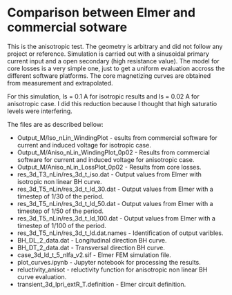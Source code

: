# Comparison between Elmer and commercial sotware

This is the anisotropic test. The geometry is arbitrary and did not follow any project or reference.
Simulation is carried out with a sinusoidal primary current input and a open secondary (high resistance value).
The model for core losses is a very simple one, just to get a uniform evaluation accross the different software platforms.
The core magnetizing curves are obtained from measurement and extrapolated.

For this simulation, Is = 0.1 A for isotropic results and Is = 0.02 A for anisotropic case. I did this reduction because I thought that high saturatio levels were interfering.  

The files are as described bellow:
 - Output_M/Iso_nLin_WindingPlot - esults from commercial software for current and induced voltage for isotropic case. 
 - Output_M/Aniso_nLin_WindingPlot_0p02 - Results from commercial software for current and induced voltage for anisotropic case. 
 - Output_M/Aniso_nLin_LossPlot_0p02 - Results from core losses. 
 - res_3d_T3_nLin/res_3d_t_iso.dat - Output values from Elmer with isotropic non linear BH curve.
 - res_3d_T5_nLin/res_3d_t_ld_30.dat - Output values from Elmer with a timestep of 1/30 of the period.
 - res_3d_T5_nLin/res_3d_t_ld_50.dat - Output values from Elmer with a timestep of 1/50 of the period.
 - res_3d_T5_nLin/res_3d_t_ld_100.dat - Output values from Elmer with a timestep of 1/100 of the period.
 - res_3d_T5_nLin/res_3d_t_ld.dat.names - Identification of output varibles.
 - BH_DL_2_data.dat - Longitudinal direction BH curve.
 - BH_DT_2_data.dat - Transversal direction BH curve.
 - case_3d_ld_t_5_nlfa_v2.sif - Elmer FEM simulation file.
 - plot_curves.ipynb - Jupyter notebook for processing the results.
 - reluctivity_anisot - reluctivity function for anisotropic non linear BH curve evaluation.
 - transient_3d_lpri_extR_T.definition - Elmer circuit definition.


